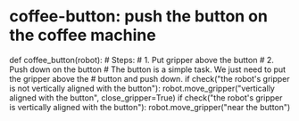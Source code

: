 # coffee-button: push the button on the coffee machine
def coffee_button(robot):
    # Steps:
    #  1. Put gripper above the button
    #  2. Push down on the button
    # The button is a simple task. We just need to put the gripper above the
    # button and push down.
    if check("the robot's gripper is not vertically aligned with the button"):
        robot.move_gripper("vertically aligned with the button", close_gripper=True)
    if check("the robot's gripper is vertically aligned with the button"):
        robot.move_gripper("near the button")
